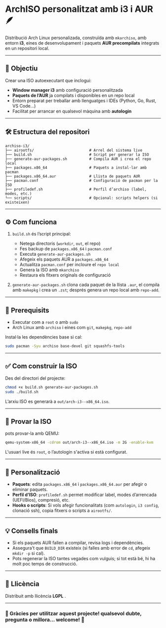 # ArchISO personalitzat amb i3 i AUR 🪶

Distribució Arch Linux personalizada, construïda amb `mkarchiso`, amb entorn **i3**, eines de desenvolupament i paquets **AUR precompilats** integrats en un repositori local.

---

## 🚀 Objectiu

Crear una ISO autoexecutant que inclogui:

- **Window manager i3** amb configuració personalitzada
- **Paquets de l’AUR** ja compilats i disponibles en un repo local
- Entorn preparat per treballar amb llenguatges i IDEs (Python, Go, Rust, VS Code...)
- Facilitat per arrancar en qualsevol màquina amb **autologin**

---

## 🛠️ Estructura del repositori

```
archiso-i3/
├── airootfs/                         # Arrel del sistema live
├── build.sh                          # Script per generar la ISO
├── generate-aur-packages.sh          # Compila AUR i crea el repo local
├── packages.x86_64                   # Paquets a instal·lar amb pacman
├── packages.x86_64.aur               # Llista de paquets AUR
├── pacman.conf                       # Configuració de pacman per la ISO
├── profiledef.sh                     # Perfil d’archiso (label, modes, etc.)
└── scripts/                          # Opcional: scripts helpers (si existeixen)
```

---

## ⚙️ Com funciona

1. `build.sh` és l’script principal:
   - Netega directoris (`workdir`, `out`, el repo)
   - Fes backup de `packages.x86_64` i `pacman.conf`
   - Executa `generate-aur-packages.sh`
   - Afegeix els paquets AUR a `packages.x86_64`
   - Actualitza `pacman.conf` per incloure el `repo local`
   - Genera la ISO amb `mkarchiso`
   - Restaura els fitxers originals de configuració

2. `generate-aur-packages.sh` clona cada paquet de la llista `.aur`, el compila amb `makepkg` i crea un `.zst`; després genera un repo local amb `repo-add`.

---

## 🧾 Prerequisits

- Executar com a `root` o amb `sudo`
- Arch Linux amb `archiso` i eines com `git`, `makepkg`, `repo-add`

Instal·la les dependències base si cal:

```bash
sudo pacman -Syu archiso base-devel git squashfs-tools
```

---

## ✅ Com construir la ISO

Des del directori del projecte:

```bash
chmod +x build.sh generate-aur-packages.sh
sudo ./build.sh
```

L’arxiu ISO es generarà a `out/arch-i3--x86_64.iso`.

---

## 🚀 Provar la ISO

 pots provar-la amb QEMU:

```bash
qemu-system-x86_64 -cdrom out/arch-i3--x86_64.iso -m 2G -enable-kvm
```

L'usuari live és `root`, o l’autologin s'activa si està configurat.

---

## 🔧 Personalització

- **Paquets**: edita `packages.x86_64` i `packages.x86_64.aur` per afegir o eliminar paquets.
- **Perfil d’ISO**: `profiledef.sh` permet modificar label, modes d’arrencada (UEFI/Bios), compresió, etc.
- **Hooks o scripts**: Si vols afegir funcionalitats (com `autologin`, `i3 config`, clonació ssh), copia fitxers o scripts a `airootfs/`.

---

## 💡 Consells finals

- Si els paquets AUR fallen a compilar, revisa logs i dependències.
- Assegura't que `BUILD_DIR` existeix (si falles amb error de `cd`, afegeix `mkdir -p` si cal).
- Pots regenerar la ISO tantes vegades com vulguis; si tot està bé, hi ha molt poc temps de construcció.

---

## 📜 Llicència

Distribuit amb llicència **LGPL** .

---

### 🙌 Gràcies per utilitzar aquest projecte! qualsevol dubte, pregunta o millora... welcome! 💬